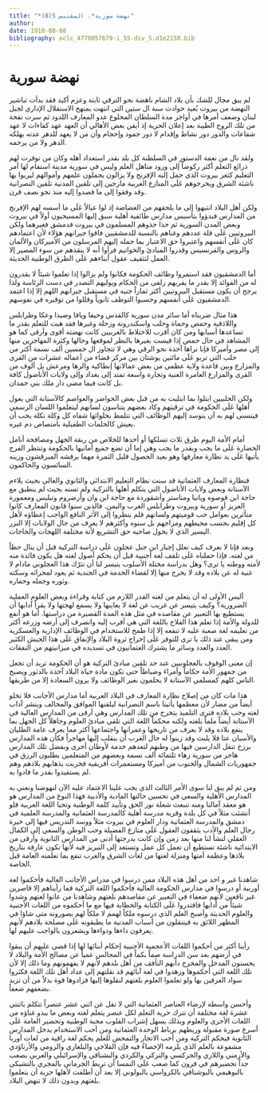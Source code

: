 ```yaml
---
title: "*نهضة سورية*. المقتبس 5(8)"
author: 
date: 1910-08-08
bibliography: oclc_4770057679-i_55-div_5.d1e2150.bib
---
```




#  نهضة سورية 


 لم يبق مجال للشك بأن بلاد الشام ناهضة نحو الترقي ثابتة وعزم أكيد فقد بدأت تباشير النهضة من بيروت بُعيد حوادث سنة ال  ستين  التي انتهت بمنهج الاستقلال الإداري لجبل لبنان وضعف أمرها في أواخر مدة السلطان المخلوع عدو المعارف اللدود ثم سرت نفحة من تلك الروح الطيبة بعد إعلان الحرية إذ أيقن بعض الأهالي أن العهد عهد كفاءات لا عهد شفاعات والدور دور نشاط وإقدام لا دور جمود وإحجام وأن من لا يعهد للدهر عدته يهلكه الدهر ولا من يرحمه. 

 ولقد نال من نعمة الدستور في السلطنة كل بلد بقدر استعداد أهله وكان من توفرت لهم ذرائع التعلم أكثر ركوضاً إلى ورود مناهل العلم وليس في سورية مدينة   استقام لها أمر التعليم كثغر بيروت الذي حمل إليه الإفرنج ولا يزالون يحملون علمهم وأموالهم ليربوا بها ناشئة الشرق ويخرجوهم عَلَى المنازع الغربية مازجين إلى تلقين المدنية تلقين النصرانية وقد وفقوا إلى ما قصدوا إليه منذ نحو نصف قرن. 

 ولكن أهل البلاد انتبهوا إلى ما يلحقهم من الغضاضة إذ لوا عيالاً عَلَى ما أسسه لهم الإفرنج من المدارس فبدؤوا بتأسيس مدارس طائفية أهلية سبق إليها المسيحيون أولاً في بيروت وبعض المدن السورية ثم حذا حذوهم المسلمون في بيروت فدمشق فغيرهما ولكن البيروتيين عَلَى قلة عددهم وغناهم بالنسبة للدمشقيين فاقوا جيرانهم هؤلاء لأن اعتمادهم كان عَلَى أنفسهم واعتبروا حق الاعتبار بما حمله إليهم المرسلون من الأميركان والألمان والروس والفرنسيس وقدروا المبادئ والخواتيم فرأوا أنه لا ينقذهم من سوء المصير إلا العمل لتثقيف عقول أبناءهم عَلَى الطرق الوطنية الحديثة. 

 أما الدمشقيون فقد استمروا وظائف الحكومة فكانوا ولم يزالوا إذا تعلموا شيئاً لا يقدرون له من الفوائد إلا بقدر ما يقربهم زلفى من الحكام ويوليهم التصدر في دست الرئاسة ولذا يرجح أن يكون مستقبل البيروتيين أكثر ثماراً جنيه في مستقبل جيرانهم اللهم إلا إذا اعتمد الدمشقيون عَلَى أنفسهم وحسبوا التوظف ثانوياً وقللوا من توقيره في نفوسهم. 

 هذا مثال ضربناه أما سائر مدن سورية كالقدس وحيفا ويافا وصيدا وعكا وطرابلس واللاذقية وحمص وحماة وحلب واسكندرونة وزحلة وغيرها فقد هبت للتعلم بقدر ما تساعدها أسبابها ومن كان أقرب للاختلاط بالغربيين كانت نهضته أقوى وأرقى كما هو   المشاهد في حال حمص إذا قيست بغيرها بالنظر لموقعها وحالها وكثرة المهاجرين منها إلى مصر وأميركا فإنا نراها آخذة نحو الرقي وهي لا تتجاوز ال  خمسين  ألف  نسمة أكثر من حلب التي تربو عَلَى  مائتين  يوشتان بين مركز قضاء من أعماله عشرات من القرى والمزارع وبين قاعدة ولاية عظمى من بعض عمالاتها إنطاكية والرها ومرعش بل ألوف من القرى والمزارع العامرة الغنية وتجارة واسعة تمتد إلى بغداد وإلى ولايات الأناضول كافة بل كانت فيما مضى دار ملك بني حمدان. 

 ولكن الحلبيين ابتلوا بما ابتليت به من قبل بعض الحواضر والعواصم كالآستانة التي يعول أهلها عَلَى الحكومة في ترقيتهم وكاد بعضهم يتناسون لسانهم ليتعلموا اللسان الرسمي فيتسنى لهم به أن يتوسد إليهم الوظائف التي تتلمظ بحلوائها شفاه كل وكلة تكلة يحب أن يعيش كالحلمات الطفيلية بامتصاص دم غيره. 

 أمام الأمة اليوم طرق  ثلاث  تسلكها أو أحدها للخلاص من ربقة الجهل ومصافحة أنامل   الحضارة عَلَى ما يجب وبقدر ما يجب وهي إما أن تضع جميع أمانيها بالحكومة وتنتظر الفرج يأتيها عَلَى يد نظارة معارفها وهو بعيد الحصول قليل الثمرة مهما برقشه المبرقشون وزينه السائسون والحاكمون. 

 فنظارة المعارف العثمانية قد سنت نظام التعليم الابتدائي والثانوي والعالي بحيث يلاءم الآستانة وبعض ولايات الأناضول التي يتكلم أهلها بالتركية ولم تسنه بحيث لم ينطبق مع حاجة ابن قوصوه ويانيا ومناستر وأشقوردة مع حاجة ابن وان وأرضروم وتبليس ومعمورة العزيز أو سورية وبيروت وطرابلس الغرب واليمن. فالذين سنوا  قانون المعارف  كانوا متأثرين بعوامل حب قوميتهم ولسانهم فلم ينظروا إلى الأثر النافع الواجب إعطاؤه لأهل كل إقليم بحسب محيطهم ومزاجهم بل سنوه وأكثرهم لا يعرف من حال الولايات إلا النزر اليسير الذي لا يخول صاحبه حق التشريع لأنة مختلفة اللهجات والحاجات. 

 وبعد فإنا لا نعرف كيف نعلل إجبار ابن جبل عجلون عَلَى دراسة التركية قبل أن ينال حظاً من لغته. فإذا حملناه عَلَى تلقف لغة أجنبية قبل أن يحكم أصول لغته هل يكون فائدة منه لأمته ووطنه يا ترى؟ وهل بدراسة مختلة الأسلوب يتيسر لنا أن نترّك هذا العجلوني مادام لا غنية له عن بلاده وقد لا يخرج منها إلا لقضاء الخدمة في الجندية ثم يعود لمحراثه   وسكته وثوره وجمله وحماره. 

 أليس الأولى له أن يتعلم من لغته القدر اللازم من كتابة وقراءة وبعض العلوم العملية الضرورية؟ وكيف يتيسر عن غريب عن لغة لا يعاينها ولا يسمع لهجتها ولا يقرأ آدابها أن يستطيع بها التعبير عن مقاصده في مثل هذه المدة القصيرة من دراستها. أما هو أنفع للدولة والأمة إذا تعلم هذا الفلاح باللغة التي هي أقرب إليه وانصرف إلى أرضه وزرعه أكثر من تعليمه لغة صعبة عليه لا تنفعه إلا إذا طمح للاستخدام في الوظائف الإدارية والعسكرية ومن يبقى عند ذلك يا ترى للتوفر عَلَى إخراج ثروة البلاد والإنفاق عَلَى هذا الجيش الكثير العدد والعدد وسائر ما يشترك العثمانيون في تسديده في ميزانيتهم من النفقات. 

 إن معنى الوقوف بالعجلونيين عند حد تلقين مبادئ التركية هو أن الحكومة تريد أن تجعل من جمهور الأمة حكاماً وأمراءَ وضباطاً حتى تكون مادة حياة البلاد آخذة   بالدثور ويصبح الناس كلهم كمسلمي الآستانة لا يحلمون بغير الوظائف ولا يرون السعادة إلا من طريقها. 

 هذا مات كان من إصلاح نظارة المعارف في البلاد العربية أما مدارس الأجانب فلا تخلو أيضاً من مضار لأن معظمها يأتينا باسم النصرانية ليلقنها الموافق والمخالف وينشر آداب لغته وحب بلاده فترى التلميذ يتخرج من تلك المدارس وهي أرقى من المدارس العالية في الآستانة أيضاً ملماً بلغته ولكنه محكماً اللغة التي تلقى مبادئ العلوم وجاهلاً كل الجهل بما ينفع بلاده وقد لا يعرف من تاريخها وعمرانها واجتماعها أكثر مما يعرف عامة الطليان والأسبان عنا فلا يلبث وقد زينوا له حال الغرب أن ينقلب إليها مهاجراً فكأن هذه المدارس برزخ تنقل الدارسين فيها من وطنهم لتعدهم خدمة لأوطان أخرى وبفضل تلك المدارس هاجر من سورية زهاء  ثلثمائة  ألف  نسمة وبعضهم من المتعلمين يطلبون الرزق في جمهوريات الشمال والجنوب من أميركا ومستعمرات أفريقية فخربت بذهابهم بلادهم وهم لم يستفيدوا بقدر ما فادوا به. 

 ومن ثم لم يبق لنا سوى الأمر الثالث الذي يجب علينا الاعتماد عليه الآن لنهوضنا ونعني به المدارس الأهلية والسعي في تحسين حالتها المادية والأدبية فهذا النوع من المدارس هو هو معقد آمالنا ومنه تنبعث شعلة نور الحق وتأييد كلمة الوطنية وتحيا اللغة العربية فلو   أنشئت مثلاً في كل بلدة وقرية مدرسة أهلية كالمدرسة العثمانية والمدرسة العلمية في دمشق والمدرسة العثمانية ودار العلوم في بيروت مثلاً ووسد التدريس فيها إلى خيرة رجال العلم والأدب يثقفون العقول عَلَى منازع الفضيلة وحب الوطن والسعي إلى الكمال العقلي لنشأ لنا منها بعد زمن وإن كانت بدرجتها أدنى من المدارس الثانوية وأرقى من الابتدائية ناشئة تستطيع أن تعمل كل عمل وتستعد إلى التبريز فيه لأنها تكون عارفة بتاريخ بلادها وعظمة أمتها ومنزلة لغتها من لغات الشرق والغرب تنفع بما تعلمته العامة قبل الخاصة. 

 شاهدنا غير و  احد  من أهل هذه البلاد ممن درسوا في مدراس الأجانب العالية فأحكموا لغة أوربية أو درسوا في مدارس الحكومة العالية فأحكموا اللغة التركية فما رأيناهم إلا قاصرين غير نافعين لأنهم ضعفاء في التعبير عن مقاصدهم بلغتهم وشاهدنا من عانوا لغتهم وشدوا شيئاً من آدابها فاقتدروا عَلَى الكتابة والخطابة فيها مع ما أحكموه من اللغات الأجنبية والعلوم الحديثة وأصبح العلم الذي درسوه ملكاً لهمم لا ملكاً لهم   يصورونه متى شاؤا في المظهر اللائق به فينتقلون من أسباب المدنية ما يطبقونه عَلَى مصلحة بلادهم لأنهم يعرفون داءها ودواءها ويشعرون بالواجب عليهم لها. 

 رأينا أكثر من أحكموا اللغات الأعجمية الأجنبية إحكام أبنائها لها إذا قضي عليهم أن يبقوا في أرضهم بعد سن الدراسة صماً بكماً في المجالس عمياً عن مصالح الأمة والبلاد لا يحسنون المدخل والمخرج دأبهم التأفف من أهل بلدهم لأنهم لا يفهمونهم وما ذلك إلا لأن تلك اللغة التي أحكموها وزهدوا في لغة آبائهم قد نقلتهم إلى عداد أهل تلك اللغة فكثروا سواد العرفين بها ولو تعلموا العلوم بلغتهم لنقلوها إليها فزادوها قوة بدلاً من أن تزيد بضعفهم ضعفاً. 

 وأحسن واسطة لإرضاء العناصر العثمانية التي لا تقل عن  اثني  عشر  عنصراً تتكلم باثنتي  عشرة  لغة مختلفة أن تترك حرية التعلم لكل عنصر يتعلم لغته وبعض ما يبدو غناؤه من اللغات الأخرى والعلوم وبذلك يسهل إشراب القلوب محبة الوطنية وتحضير العامة عَلَى أسرع صورة مقبولة وربطهم برباط الوحدة العثمانية ومن أحب الاستخدام يدخل المدارس الثانوية فيحكم التركية ومن أحب الاتجار والتمحض للعلم يحكم لغة راقية من لغات أوربا مشفوعة بالعلم الذي يلزمه الإخصاءُ فيه فإن الفلاخي والبلغاري والرومي والأرناؤدي   والأرمني واللازي والجركسي والتركي والكردي والبشناقي والإسرائيلي والعربي يصعب جداً تحضيرهم في قرون كما صعب عَلَى النمسا أن تربط الجرماني بالمجري بالتشيكي بالبوهيمي بالبوشناقي بالكرواسي بالبولوني إلا بعد أن أطلقت لأهلها حرية أن يتعلموا بلغتهم وبدون ذلك لا تنهض البلاد. 
